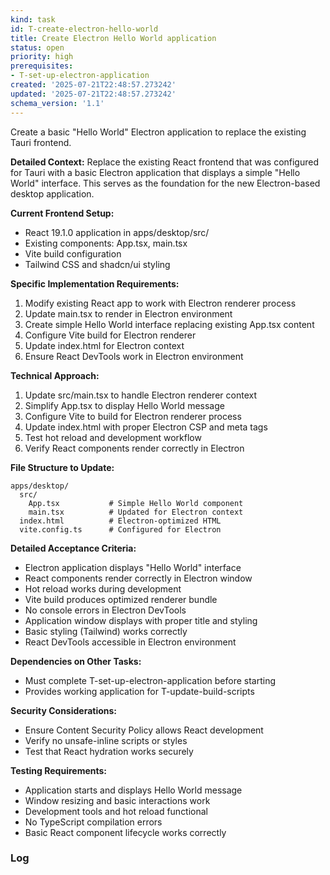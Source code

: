 ```yaml
---
kind: task
id: T-create-electron-hello-world
title: Create Electron Hello World application
status: open
priority: high
prerequisites:
- T-set-up-electron-application
created: '2025-07-21T22:48:57.273242'
updated: '2025-07-21T22:48:57.273242'
schema_version: '1.1'
---
```

Create a basic "Hello World" Electron application to replace the existing Tauri frontend.

**Detailed Context:**
Replace the existing React frontend that was configured for Tauri with a basic Electron application that displays a simple "Hello World" interface. This serves as the foundation for the new Electron-based desktop application.

**Current Frontend Setup:**
- React 19.1.0 application in apps/desktop/src/
- Existing components: App.tsx, main.tsx
- Vite build configuration
- Tailwind CSS and shadcn/ui styling

**Specific Implementation Requirements:**
1. Modify existing React app to work with Electron renderer process
2. Update main.tsx to render in Electron environment
3. Create simple Hello World interface replacing existing App.tsx content
4. Configure Vite build for Electron renderer
5. Update index.html for Electron context
6. Ensure React DevTools work in Electron environment

**Technical Approach:**
1. Update src/main.tsx to handle Electron renderer context
2. Simplify App.tsx to display Hello World message
3. Configure Vite to build for Electron renderer process
4. Update index.html with proper Electron CSP and meta tags
5. Test hot reload and development workflow
6. Verify React components render correctly in Electron

**File Structure to Update:**
```
apps/desktop/
  src/
    App.tsx           # Simple Hello World component
    main.tsx          # Updated for Electron context
  index.html          # Electron-optimized HTML
  vite.config.ts      # Configured for Electron
```

**Detailed Acceptance Criteria:**
- Electron application displays "Hello World" interface
- React components render correctly in Electron window
- Hot reload works during development
- Vite build produces optimized renderer bundle
- No console errors in Electron DevTools
- Application window displays with proper title and styling
- Basic styling (Tailwind) works correctly
- React DevTools accessible in Electron environment

**Dependencies on Other Tasks:**
- Must complete T-set-up-electron-application before starting
- Provides working application for T-update-build-scripts

**Security Considerations:**
- Ensure Content Security Policy allows React development
- Verify no unsafe-inline scripts or styles
- Test that React hydration works securely

**Testing Requirements:**
- Application starts and displays Hello World message
- Window resizing and basic interactions work
- Development tools and hot reload functional
- No TypeScript compilation errors
- Basic React component lifecycle works correctly

### Log

